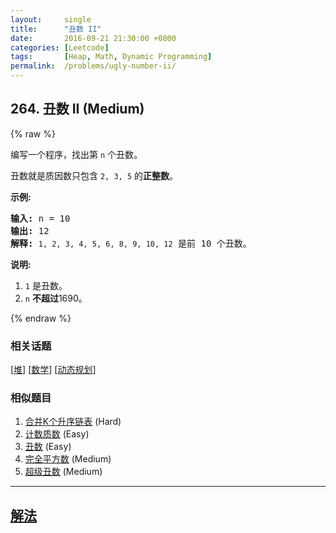 ```yaml
---
layout:     single
title:      "丑数 II"
date:       2016-09-21 21:30:00 +0800
categories: [Leetcode]
tags:       [Heap, Math, Dynamic Programming]
permalink:  /problems/ugly-number-ii/
---
```


## 264. 丑数 II (Medium)

{% raw %}

<p>编写一个程序，找出第 <code>n</code> 个丑数。</p>

<p>丑数就是质因数只包含&nbsp;<code>2, 3, 5</code> 的<strong>正整数</strong>。</p>

<p><strong>示例:</strong></p>

<pre><strong>输入:</strong> n = 10
<strong>输出:</strong> 12
<strong>解释: </strong><code>1, 2, 3, 4, 5, 6, 8, 9, 10, 12</code> 是前 10 个丑数。</pre>

<p><strong>说明:&nbsp;</strong>&nbsp;</p>

<ol>
	<li><code>1</code>&nbsp;是丑数。</li>
	<li><code>n</code>&nbsp;<strong>不超过</strong>1690。</li>
</ol>

{% endraw %}

### 相关话题
  [[堆](https://github.com/openset/leetcode/tree/master/tag/heap/README.md)]
  [[数学](https://github.com/openset/leetcode/tree/master/tag/math/README.md)]
  [[动态规划](https://github.com/openset/leetcode/tree/master/tag/dynamic-programming/README.md)]

### 相似题目
  1. [合并K个升序链表](/problems/merge-k-sorted-lists) (Hard)
  1. [计数质数](/problems/count-primes) (Easy)
  1. [丑数](/problems/ugly-number) (Easy)
  1. [完全平方数](/problems/perfect-squares) (Medium)
  1. [超级丑数](/problems/super-ugly-number) (Medium)

---

## [解法](https://github.com/openset/leetcode/tree/master/problems/ugly-number-ii)
